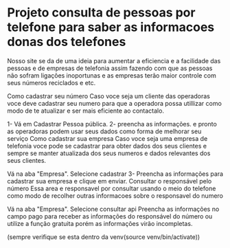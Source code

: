 # Projeto consulta de pessoas por telefone para saber as informacoes donas dos telefones
Nosso site se da de uma ideia para aumentar a eficiencia e a facilidade das pessoas e de empresas de telefonia assim fazendo com que as pessoas não sofram ligações inoportunas e as empresas terão maior controle com seus números reciclados e etc.

Como cadastrar seu número
Caso voce seja um cliente das operadoras voce deve cadastrar seu numero para que a operadora possa utillizar como modo de te atualizar e ser mais eficiente ao contactalo.

1- Vá em Cadastrar Pessoa pública.
2- preencha as informações.
e pronto as operadoras podem usar seus dados como forma de melhorar seu serviço
Como cadastrar sua empresa
Caso voce seja uma empresa de telefonia voce pode se cadastrar para obter dados dos seus clientes e sempre se manter atualizada dos seus numeros e dados relevantes dos seus clientes.

Vá na aba "Empresa".
Selecione cadastrar
3- Preencha as informações para cadastrar sua empresa e clique em enviar.
Consultar o responsável pelo número
Essa area e responsavel por consultar usando o meio do telefone como modo de recolher outras informacoes sobre o responsavel do numero

Vá na aba "Empresa".
Selecione consultar api
Preencha as informações no campo pago para receber as informações do responsável do número ou utilize a função gratuita porém as informações virão incompletas.

(sempre verifique se esta dentro da venv(source venv/bin/activate))